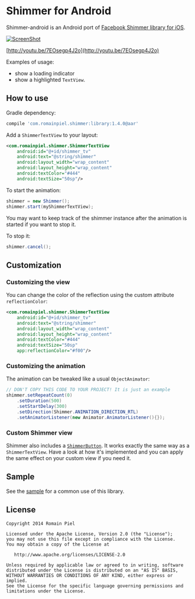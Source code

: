 # Shimmer for Android

Shimmer-android is an Android port of [Facebook Shimmer library for iOS](https://github.com/facebook/Shimmer).

[![ScreenShot](shimmer.gif)](http://youtu.be/7EOsegp4J2o)

[http://youtu.be/7EOsegp4J2o](http://youtu.be/7EOsegp4J2o)

Examples of usage:
- show a loading indicator
- show a highlighted `TextView`.

## How to use

Gradle dependency:
```groovy
compile 'com.romainpiel.shimmer:library:1.4.0@aar'
```

Add a `ShimmerTextView` to your layout:
```xml
<com.romainpiel.shimmer.ShimmerTextView
    android:id="@+id/shimmer_tv"
    android:text="@string/shimmer"
    android:layout_width="wrap_content"
    android:layout_height="wrap_content"
    android:textColor="#444"
    android:textSize="50sp"/>
```

To start the animation:
```java
shimmer = new Shimmer();
shimmer.start(myShimmerTextView);
```

You may want to keep track of the shimmer instance after the animation is started if you want to stop it.

To stop it:
```java
shimmer.cancel();
```

## Customization

### Customizing the view

You can change the color of the reflection using the custom attribute `reflectionColor`:

```xml
<com.romainpiel.shimmer.ShimmerTextView
    android:id="@+id/shimmer_tv"
    android:text="@string/shimmer"
    android:layout_width="wrap_content"
    android:layout_height="wrap_content"
    android:textColor="#444"
    android:textSize="50sp"
    app:reflectionColor="#f00"/>
```

### Customizing the animation

The animation can be tweaked like a usual `ObjectAnimator`:
```java
// DON'T COPY THIS CODE TO YOUR PROJECT! It is just an example
shimmer.setRepeatCount(0)
    .setDuration(500)
    .setStartDelay(300)
    .setDirection(Shimmer.ANIMATION_DIRECTION_RTL)
    .setAnimatorListener(new Animator.AnimatorListener(){});
```

### Custom Shimmer view

Shimmer also includes a [`ShimmerButton`](https://github.com/RomainPiel/Shimmer-android/blob/master/library/src/main/java/com/romainpiel/shimmer/ShimmerButton.java). It works exactly the same way as a `ShimmerTextView`.
Have a look at how it's implemented and you can apply the same effect on your custom view if you need it.

## Sample

See the [sample](https://github.com/RomainPiel/Shimmer-android/tree/master/sample) for a common use of this library.

## License
```
Copyright 2014 Romain Piel

Licensed under the Apache License, Version 2.0 (the "License");
you may not use this file except in compliance with the License.
You may obtain a copy of the License at

   http://www.apache.org/licenses/LICENSE-2.0

Unless required by applicable law or agreed to in writing, software
distributed under the License is distributed on an "AS IS" BASIS,
WITHOUT WARRANTIES OR CONDITIONS OF ANY KIND, either express or implied.
See the License for the specific language governing permissions and
limitations under the License.
```

